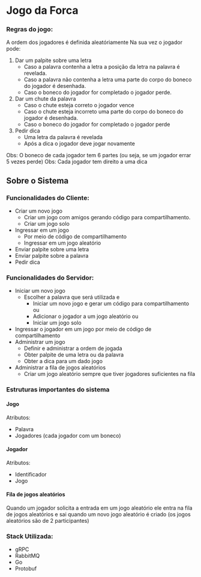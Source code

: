 # Jogo da Forca

### Regras do jogo:
A ordem dos jogadores é definida aleatóriamente
Na sua vez o jogador pode:
1. Dar um palpite sobre uma letra
    - Caso a palavra contenha a letra a posição da letra na palavra é revelada.
    - Caso a palavra não contenha a letra uma parte do corpo do boneco do jogador é desenhada.
    - Caso o boneco do jogador for completado o jogador perde.
2. Dar um chute da palavra
    - Caso o chute esteja correto o jogador vence
    - Caso o chute esteja incorreto uma parte do corpo do boneco do jogador é desenhada.
    - Caso o boneco do jogador for completado o jogador perde
3. Pedir dica
    - Uma letra da palavra é revelada
    - Após a dica o jogador deve jogar novamente

Obs: O boneco de cada jogador tem 6 partes (ou seja, se um jogador errar 5 vezes perde)
Obs: Cada jogador tem direito a uma dica

## Sobre o Sistema

### Funcionalidades do Cliente:
- Criar um novo jogo
    - Criar um jogo com amigos gerando código para compartilhamento.
    - Criar um jogo solo
- Ingressar em um jogo
    - Por meio de código de compartilhamento
    - Ingressar em um jogo aleatório
- Enviar palpite sobre uma letra
- Enviar palpite sobre a palavra
- Pedir dica

### Funcionalidades do Servidor:
- Iniciar um novo jogo 
    - Escolher a palavra que será utilizada e
        - Iniciar um novo jogo e gerar um código para compartilhamento ou
        - Adicionar o jogador a um jogo aleatório ou
        - Iniciar um jogo solo
- Ingressar o jogador em um jogo por meio de código de compartilhamento
- Administrar um jogo
    - Definir e administrar a ordem de jogada
    - Obter palpite de uma letra ou da palavra
    - Obter a dica para um dado jogo
- Administrar a fila de jogos aleatórios
    - Criar um jogo aleatório sempre que tiver jogadores suficientes na fila

### Estruturas importantes do sistema

#### Jogo
Atributos:
- Palavra
- Jogadores (cada jogador com um boneco)

#### Jogador
Atributos:
- Identificador
- Jogo

#### Fila de jogos aleatórios
Quando um jogador solicita a entrada em um jogo aleatório ele entra na fila de jogos aleatórios e sai quando um novo jogo aleatório é criado (os jogos aleatórios são de 2 participantes)

### Stack Utilizada:
- gRPC
- RabbitMQ
- Go
- Protobuf